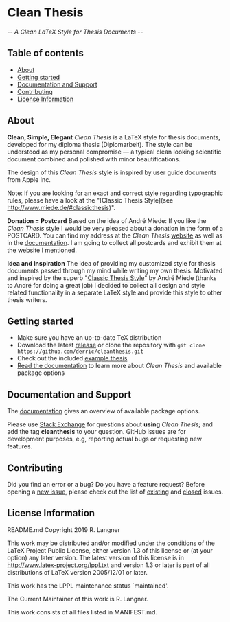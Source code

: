 # Clean Thesis
*-- A Clean LaTeX Style for Thesis Documents --*

## Table of contents

* [About](#about)
* [Getting started](#getting-started)
* [Documentation and Support](#documentation-and-support)
* [Contributing](#contributing)
* [License Information](#license-information)

## About

**Clean, Simple, Elegant**
*Clean Thesis* is a LaTeX style for thesis documents, developed for my diploma thesis (Diplomarbeit). The style can be understood as my personal compromise — a typical clean looking scientific document combined and polished with minor beautifications.

The design of this *Clean Thesis* style is inspired by user guide documents from Apple Inc.

Note: If you are looking for an exact and correct style regarding typographic rules, please have a look at the "[Classic Thesis Style](see http://www.miede.de/#classicthesis)".

**Donation = Postcard**
Based on the idea of André Miede: If you like the *Clean Thesis* style I would be very pleased about a donation in the form of a POSTCARD. You can find my address at the *Clean Thesis* [website](http://cleanthesis.der-ric.de/) as well as in the [documentation](doc/cleanthesis-doc.pdf). I am going to collect all postcards and exhibit them at the website I mentioned.

**Idea and Inspiration**
The idea of providing my customized style for thesis documents passed through my mind while writing my own thesis. Motivated and inspired by the superb "[Classic Thesis Style](http://www.miede.de/#classicthesis)" by André Miede (thanks to André for doing a great job) I decided to collect all design and style related functionality in a separate LaTeX style and provide this style to other thesis writers.

## Getting started

* Make sure you have an up-to-date TeX distribution
* Download the latest [release](https://github.com/derric/cleanthesis/releases) or clone the repository with `git clone https://github.com/derric/cleanthesis.git`
* Check out the included [example thesis](my-thesis.tex)
* [Read the documentation](doc/cleanthesis-doc.pdf) to learn more about *Clean Thesis* and available package options

## Documentation and Support

The [documentation](doc/cleanthesis-doc.pdf) gives an overview of available package options.

Please use [Stack Exchange](http://tex.stackexchange.com/questions/tagged/cleanthesis) for questions about **using** *Clean Thesis*; and add the tag **cleanthesis** to your question. GitHub issues are for development purposes, e.g, reporting actual bugs or requesting new features.

## Contributing

Did you find an error or a bug? Do you have a feature request? Before opening a [new issue](https://github.com/derric/cleanthesis/issues/new), please check out the list of [existing](https://github.com/derric/cleanthesis/issues) and [closed](https://github.com/derric/cleanthesis/issues?q=is%3Aissue+is%3Aclosed) issues.

## License Information

README.md
Copyright 2019 R. Langner

This work may be distributed and/or modified under the
conditions of the LaTeX Project Public License, either version 1.3
of this license or (at your option) any later version.
The latest version of this license is in
  http://www.latex-project.org/lppl.txt
and version 1.3 or later is part of all distributions of LaTeX
version 2005/12/01 or later.

This work has the LPPL maintenance status `maintained'.

The Current Maintainer of this work is R. Langner.

This work consists of all files listed in MANIFEST.md.

